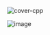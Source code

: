 ![cover-cpp](https://github.com/user-attachments/assets/90f54821-3aff-4619-b22d-54217ea444f6)

![image](https://github.com/user-attachments/assets/a5dd6860-d1b6-4c22-85d6-315b0abaeedf)
